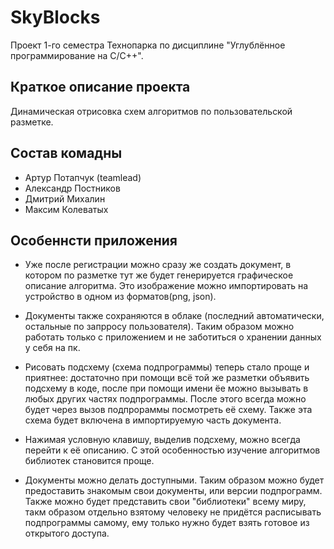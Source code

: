 # SkyBlocks
Проект 1-го семестра Технопарка по дисциплине "Углублённое программирование на C/C++".

## Краткое описание проекта
Динамическая отрисовка схем алгоритмов по пользовательской разметке.

## Состав комадны
- Артур Потапчук (teamlead)
- Александр Постников
- Дмитрий Михалин
- Максим Колеватых

## Особеннсти приложения
- Уже после регистрации можно сразу же создать документ, 
в котором по разметке тут же будет генерируется графическое описание 
алгоритма. Это изображение можно импортировать
на устройство в одном из форматов(png, json).

- Документы также сохраняются в облаке (последний автоматически, остальные по запрросу пользователя).
Таким образом можно работать только с приложением и не заботиться о хранении данных у себя на пк.

- Рисовать подсхему (схема подпрограммы) теперь стало проще и приятнее: 
достаточно при помощи всё той же разметки объявить 
подсхему в коде, после при помощи имени ёе можно вызывать в
любых других частях подпрограммы. После этого всегда можно будет 
через вызов подпрораммы посмотреть её схему. Также эта схема будет
включена в импортируемую часть документа.

- Нажимая условную клавишу, выделив подсхему, можно всегда перейти к её описанию.
С этой особенностью изучение алгоритмов библиотек становится проще.

- Документы можно делать доступными. Таким образом можно будет предоставить знакомым
свои документы, или версии подпрограмм. Также можно будет представить свои "библиотеки"
всему миру, такм образом отдельно взятому человеку не придётся расписывать подпрограммы 
самому, ему только нужно будет взять готовое из открытого доступа.
